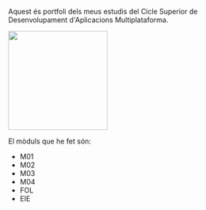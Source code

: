 Aquest és portfoli dels meus estudis del Cicle Superior de Desenvolupament d'Aplicacions Multiplataforma.

<img src="https://copernic.cat/images/logos/logo-header.png" width="200">

El mòduls que he fet són:

- M01
- M02
- M03
- M04
- FOL
- EIE

